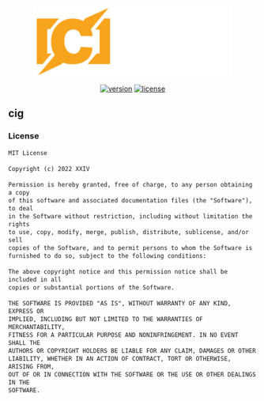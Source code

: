 <p align="center">
<img src="https://raw.githubusercontent.com/thechampagne/cig/main/.github/assets/cig.png" width="400"/>
</p>

<p align="center">
<a href="https://github.com/thechampagne/cig/releases/latest"><img src="https://img.shields.io/github/v/tag/thechampagne/cig?label=version" alt="version"></a>
<a href="https://github.com/thechampagne/cig/blob/main/LICENSE"><img src="https://img.shields.io/github/license/thechampagne/cig" alt="license"></a>
</p>

## cig

### License
```
MIT License

Copyright (c) 2022 XXIV

Permission is hereby granted, free of charge, to any person obtaining a copy
of this software and associated documentation files (the "Software"), to deal
in the Software without restriction, including without limitation the rights
to use, copy, modify, merge, publish, distribute, sublicense, and/or sell
copies of the Software, and to permit persons to whom the Software is
furnished to do so, subject to the following conditions:

The above copyright notice and this permission notice shall be included in all
copies or substantial portions of the Software.

THE SOFTWARE IS PROVIDED "AS IS", WITHOUT WARRANTY OF ANY KIND, EXPRESS OR
IMPLIED, INCLUDING BUT NOT LIMITED TO THE WARRANTIES OF MERCHANTABILITY,
FITNESS FOR A PARTICULAR PURPOSE AND NONINFRINGEMENT. IN NO EVENT SHALL THE
AUTHORS OR COPYRIGHT HOLDERS BE LIABLE FOR ANY CLAIM, DAMAGES OR OTHER
LIABILITY, WHETHER IN AN ACTION OF CONTRACT, TORT OR OTHERWISE, ARISING FROM,
OUT OF OR IN CONNECTION WITH THE SOFTWARE OR THE USE OR OTHER DEALINGS IN THE
SOFTWARE.
```